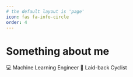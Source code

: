 ```yaml
---
# the default layout is 'page'
icon: fas fa-info-circle
order: 4
---
```


# Something about me
💻 Machine Learning Engineer
🚴 Laid-back Cyclist
